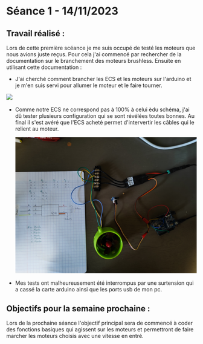 # **Séance 1 - 14/11/2023**
## Travail réalisé :

Lors de cette première scéance je me suis occupé de testé les moteurs que nous avions juste reçus.
Pour cela j'ai commencé par rechercher de la documentation sur le branchement des moteurs brushless. 
Ensuite en utilisant cette documentation :
  - J'ai cherché comment brancher les ECS et les moteurs sur l'arduino et je m'en suis servi pour allumer le moteur et le faire tourner.

  <img src="Images/Schéma.png" width="300">

  - Comme notre ECS ne correspond pas à 100% à celui èdu schéma, j'ai dû tester plusieurs configuration qui se sont révélées toutes bonnes. Au final il s'est avéré que l'ECS acheté permet d'intervertir les câbles qui le relient au moteur.

    <img src="Images/montage.jpg" width="1200">
  
  - Mes tests ont malheureusement été interrompus par une surtension qui a cassé la carte arduino ainsi que les ports usb de mon pc.
## Objectifs pour la semaine prochaine :

Lors de la prochaine séance l'objectif principal sera de commencé à coder des fonctions basiques qui agissent sur les moteurs et permettront de faire marcher les moteurs choisis avec une vitesse en entré.
